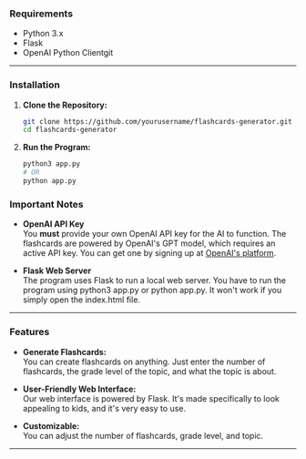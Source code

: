 ### **Requirements**

- Python 3.x
- Flask
- OpenAI Python Clientgit

---

### **Installation**

1. **Clone the Repository:**

   ```bash
   git clone https://github.com/yourusername/flashcards-generator.git
   cd flashcards-generator
2. **Run the Program:**
   ```bash
   python3 app.py
   # OR
   python app.py
   ```

### **Important Notes**

- **OpenAI API Key**  
  You **must** provide your own OpenAI API key for the AI to function. The flashcards are powered by OpenAI's GPT model, which requires an active API key. You can get one by signing up at [OpenAI's platform](https://platform.openai.com/).

- **Flask Web Server**  
  The program uses Flask to run a local web server. You have to run the program using python3 app.py or python app.py. It won't work if you simply open the index.html file.

---

### **Features**

- **Generate Flashcards:**  
You can create flashcards on anything. Just enter the number of flashcards, the grade level of the topic, and what the topic is about.

- **User-Friendly Web Interface:**  
Our web interface is powered by Flask. It's made specifically to look appealing to kids, and it's very easy to use.

- **Customizable:**  
 You can adjust the number of flashcards, grade level, and topic.
---

